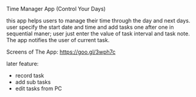 Time Manager App (Control Your Days)

this app helps users to manage their time through the day and next days. user specify the start date and time and add tasks one after one in sequential maner; user just enter the value of task interval and task note. The app notifies the user of current task.

Screens of The App:     https://goo.gl/3wph7c

later feature:
- record task
- add sub tasks
- edit tasks from PC

